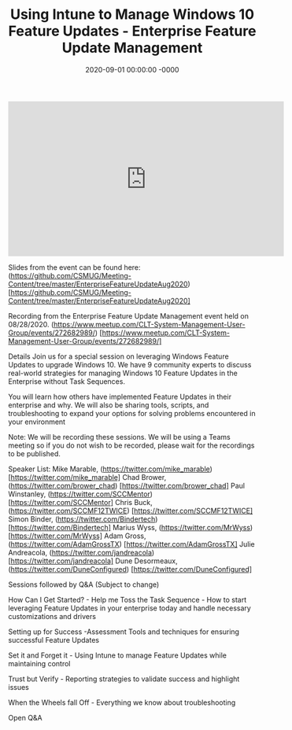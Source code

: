 ﻿---
layout: post
title: "Using Intune to Manage Windows 10 Feature Updates - Enterprise Feature Update Management"
date: 2020-09-01 00:00:00 -0000
categories:
---

<iframe loading="lazy" width="560" height="315" src="https://www.youtube.com/embed/DRI2OkJQJO4" title="YouTube video player" frameborder="0" allow="accelerometer; autoplay; clipboard-write; encrypted-media; gyroscope; picture-in-picture" allowfullscreen></iframe>

Slides from the event can be found here:
(https://github.com/CSMUG/Meeting-Content/tree/master/EnterpriseFeatureUpdateAug2020) [https://github.com/CSMUG/Meeting-Content/tree/master/EnterpriseFeatureUpdateAug2020]

Recording from the Enterprise Feature Update Management event held on 08/28/2020.
(https://www.meetup.com/CLT-System-Management-User-Group/events/272682989/) [https://www.meetup.com/CLT-System-Management-User-Group/events/272682989/]

Details
Join us for a special session on leveraging Windows Feature Updates to upgrade Windows 10. We have 9 community experts to discuss real-world strategies for managing Windows 10 Feature Updates in the Enterprise without Task Sequences.

You will learn how others have implemented Feature Updates in their enterprise and why. We will also be sharing tools, scripts, and troubleshooting to expand your options for solving problems encountered in your environment

Note: We will be recording these sessions. We will be using a Teams meeting so if you do not wish to be recorded, please wait for the recordings to be published.

Speaker List:
Mike Marable, (https://twitter.com/mike_marable) [https://twitter.com/mike_marable]
Chad Brower, (https://twitter.com/brower_chad) [https://twitter.com/brower_chad]
Paul Winstanley, (https://twitter.com/SCCMentor) [https://twitter.com/SCCMentor]
Chris Buck, (https://twitter.com/SCCMF12TWICE) [https://twitter.com/SCCMF12TWICE]
Simon Binder, (https://twitter.com/Bindertech) [https://twitter.com/Bindertech]
Marius Wyss, (https://twitter.com/MrWyss) [https://twitter.com/MrWyss]
Adam Gross, (https://twitter.com/AdamGrossTX) [https://twitter.com/AdamGrossTX]
Julie Andreacola, (https://twitter.com/jandreacola) [https://twitter.com/jandreacola]
Dune Desormeaux, (https://twitter.com/DuneConfigured) [https://twitter.com/DuneConfigured]

Sessions followed by Q&A (Subject to change)

How Can I Get Started? - Help me Toss the Task Sequence - How to start leveraging Feature Updates in your enterprise today and handle necessary customizations and drivers

Setting up for Success -Assessment Tools and techniques for ensuring successful Feature Updates

Set it and Forget it - Using Intune to manage Feature Updates while maintaining control

Trust but Verify - Reporting strategies to validate success and highlight issues

When the Wheels fall Off - Everything we know about troubleshooting

Open Q&A

